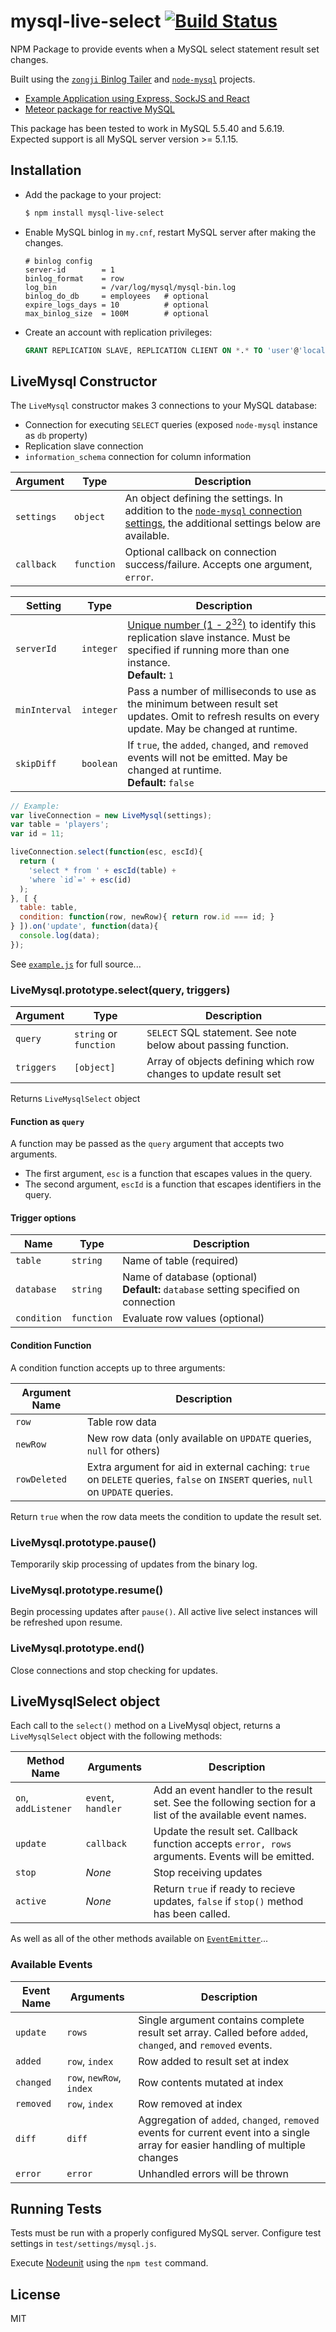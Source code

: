 # mysql-live-select [![Build Status](https://travis-ci.org/numtel/mysql-live-select.svg?branch=master)](https://travis-ci.org/numtel/mysql-live-select)

NPM Package to provide events when a MySQL select statement result set changes.

Built using the [`zongji` Binlog Tailer](https://github.com/nevill/zongji) and [`node-mysql`](https://github.com/felixge/node-mysql) projects.

* [Example Application using Express, SockJS and React](https://github.com/numtel/reactive-mysql-example)
* [Meteor package for reactive MySQL](https://github.com/numtel/meteor-mysql)

This package has been tested to work in MySQL 5.5.40 and 5.6.19. Expected support is all MySQL server version >= 5.1.15.

## Installation

* Add the package to your project:
  ```bash
  $ npm install mysql-live-select
  ```

* Enable MySQL binlog in `my.cnf`, restart MySQL server after making the changes.

  ```
  # binlog config
  server-id        = 1
  binlog_format    = row
  log_bin          = /var/log/mysql/mysql-bin.log
  binlog_do_db     = employees   # optional
  expire_logs_days = 10          # optional
  max_binlog_size  = 100M        # optional
  ```
* Create an account with replication privileges:

  ```sql
  GRANT REPLICATION SLAVE, REPLICATION CLIENT ON *.* TO 'user'@'localhost'
  ```

## LiveMysql Constructor

The `LiveMysql` constructor makes 3 connections to your MySQL database:

* Connection for executing `SELECT` queries (exposed `node-mysql` instance as `db` property)
* Replication slave connection
* `information_schema` connection for column information


Argument | Type | Description
---------|------|---------------------------
`settings` | `object` | An object defining the settings. In addition to the [`node-mysql` connection settings](https://github.com/felixge/node-mysql#connection-options), the additional settings below are available.
`callback` | `function` | Optional callback on connection success/failure. Accepts one argument, `error`.

Setting | Type | Description
--------|------|------------------------------
`serverId`  | `integer` | [Unique number (1 - 2<sup>32</sup>)](http://dev.mysql.com/doc/refman/5.0/en/replication-options.html#option_mysqld_server-id) to identify this replication slave instance. Must be specified if running more than one instance.<br>**Default:** `1`
`minInterval` | `integer` | Pass a number of milliseconds to use as the minimum between result set updates. Omit to refresh results on every update. May be changed at runtime.
`skipDiff` | `boolean` | If `true`, the `added`, `changed`, and `removed` events will not be emitted. May be changed at runtime.<br>**Default:** `false`

```javascript
// Example:
var liveConnection = new LiveMysql(settings);
var table = 'players';
var id = 11;

liveConnection.select(function(esc, escId){
  return (
    'select * from ' + escId(table) +
    'where `id`=' + esc(id)
  );
}, [ {
  table: table,
  condition: function(row, newRow){ return row.id === id; }
} ]).on('update', function(data){
  console.log(data);
});
```
See [`example.js`](example.js) for full source...


### LiveMysql.prototype.select(query, triggers)

Argument | Type | Description
---------|------|----------------------------------
`query`  | `string` or `function` | `SELECT` SQL statement. See note below about passing function.
`triggers` | `[object]` | Array of objects defining which row changes to update result set

Returns `LiveMysqlSelect` object

#### Function as `query`

A function may be passed as the `query` argument that accepts two arguments.

* The first argument, `esc` is a function that escapes values in the query.
* The second argument, `escId` is a function that escapes identifiers in the query.

#### Trigger options

Name | Type | Description
-----|------|------------------------------
`table` | `string` | Name of table (required)
`database` | `string` | Name of database (optional)<br>**Default:** `database` setting specified on connection
`condition` | `function` | Evaluate row values (optional)

#### Condition Function

A condition function accepts up to three arguments:

Argument Name | Description
--------------|-----------------------------
`row`         | Table row data
`newRow`      | New row data (only available on `UPDATE` queries, `null` for others)
`rowDeleted`  | Extra argument for aid in external caching: `true` on `DELETE`  queries, `false` on `INSERT`  queries, `null` on `UPDATE`  queries.

Return `true` when the row data meets the condition to update the result set.

### LiveMysql.prototype.pause()

Temporarily skip processing of updates from the binary log.

### LiveMysql.prototype.resume()

Begin processing updates after `pause()`. All active live select instances will be refreshed upon resume.

### LiveMysql.prototype.end()

Close connections and stop checking for updates.

## LiveMysqlSelect object

Each call to the `select()` method on a LiveMysql object, returns a `LiveMysqlSelect` object with the following methods:

Method Name | Arguments | Description
------------|-----------|-----------------------
`on`, `addListener` | `event`, `handler` | Add an event handler to the result set. See the following section for a list of the available event names.
`update`    | `callback` | Update the result set. Callback function accepts `error, rows` arguments. Events will be emitted.
`stop`      | *None* | Stop receiving updates
`active`    | *None* | Return `true` if ready to recieve updates, `false` if `stop()` method has been called.

As well as all of the other methods available on [`EventEmitter`](http://nodejs.org/api/events.html)...

### Available Events

Event Name | Arguments | Description
-----------|-----------|---------------------------
`update` | `rows` | Single argument contains complete result set array. Called before `added`, `changed`, and `removed` events.
`added` | `row`, `index` | Row added to result set at index
`changed` | `row`, `newRow`, `index` | Row contents mutated at index
`removed` | `row`, `index` | Row removed at index
`diff` | `diff` | Aggregation of `added`, `changed`, `removed` events for current event into a single array for easier handling of multiple changes
`error` | `error` | Unhandled errors will be thrown

## Running Tests

Tests must be run with a properly configured MySQL server. Configure test settings in `test/settings/mysql.js`.

Execute [Nodeunit](https://github.com/caolan/nodeunit) using the `npm test` command.

## License

MIT
